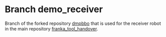 # Branch demo_receiver

Branch of the forked repository [dmpbbo](https://github.com/stulp/dmpbbo) that is used for the receiver robot in the main repository [franka_tool_handover](https://github.com/ignacio-pm/franka_tool_handover).